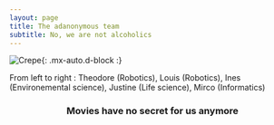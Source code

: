 ```yaml
---
layout: page
title: The adanonymous team
subtitle: No, we are not alcoholics
---
```



![Crepe](/assets/img/crepe.jpg){: .mx-auto.d-block :}

From left to right : Theodore (Robotics), Louis (Robotics), Ines (Environemental science), Justine (Life science), Mirco (Informatics) 


<h3 style="text-align:center;"> Movies have no secret for us anymore </h3>

<!-- To be honest, I'm having some trouble remembering right now, so why don't you just watch [my movie](https://en.wikipedia.org/wiki/The_Princess_Bride_%28film%29) and it will answer **all** your questions. -->

